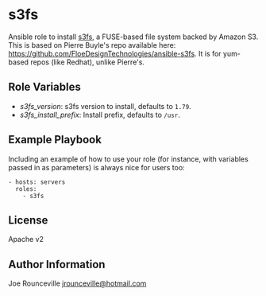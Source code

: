 s3fs
====

Ansible role to install [s3fs](https://github.com/s3fs-fuse/s3fs-fuse), a FUSE-based file system backed by Amazon S3.
This is based on Pierre Buyle's repo available here: https://github.com/FloeDesignTechnologies/ansible-s3fs.
It is for yum-based repos (like Redhat), unlike Pierre's.


Role Variables
--------------

- *s3fs_version*: s3fs version to install, defaults to `1.79`.
- *s3fs_install_prefix*: Install prefix, defaults to `/usr`.

Example Playbook
-------------------------

Including an example of how to use your role (for instance, with variables passed in as parameters) is always nice for users too:

    - hosts: servers
      roles:
        - s3fs

License
-------

Apache v2

Author Information
------------------

Joe Rounceville <jrounceville@hotmail.com>
